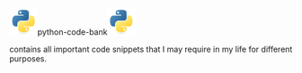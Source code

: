 <img src= "https://raw.githubusercontent.com/devicons/devicon/master/icons/python/python-original.svg" alt = "python" width= "50" height = "50">python-code-bank<img src= "https://raw.githubusercontent.com/devicons/devicon/master/icons/python/python-original.svg" alt = "python" width= "50" height = "50">


contains all important code snippets that I may require in my life for different purposes.
